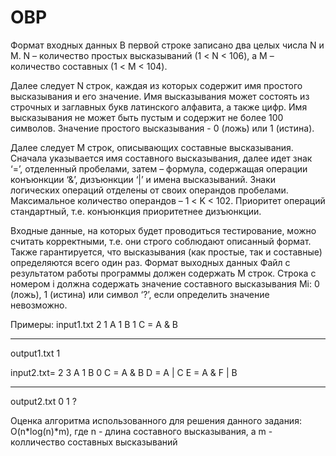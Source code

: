 # OBP
Формат входных данных
В первой строке записано два целых числа N и M. N – количество простых высказываний (1 < N < 106), a M – количество составных (1 < M < 104).

Далее следует N строк, каждая из которых содержит имя простого высказывания и его значение. Имя высказывания может состоять из строчных и заглавных букв латинского алфавита, а также цифр. Имя высказывания не может быть пустым и содержит не более 100 символов. Значение простого высказывания - 0 (ложь) или 1 (истина).

Далее следует M строк, описывающих составные высказывания. Сначала указывается имя составного высказывания, далее идет знак ‘=’, отделенный пробелами, затем – формула, содержащая операции конъюнкции ‘&’, дизъюнкции ‘|’ и имена высказываний. Знаки логических операций отделены от своих операндов пробелами. Максимальное количество операндов – 1 < K < 102. Приоритет операций стандартный, т.е. конъюнкция приоритетнее дизъюнкции.

Входные данные, на которых будет проводиться тестирование, можно считать корректными, т.е. они строго соблюдают описанный формат. Также гарантируется, что высказывания (как простые, так и составные) определяются всего один раз.
Формат выходных данных
Файл с результатом работы программы должен содержать M строк. Строка с номером i должна содержать значение составного высказывания Mi: 0 (ложь), 1 (истина) или символ ‘?’, если определить значение невозможно.

Примеры:
input1.txt
2 1
A 1
B 1
C = A & B
_____________
output1.txt
1

input2.txt=
2 3
A 1
B 0
C = A & B
D = A | C
E = A & F | B
_____________
output2.txt
0
1
?


Оценка алгоритма использованного для решения данного задания: O(n*log(n)*m), где n - длина составного высказывания, а m - колличество составных высказываний
